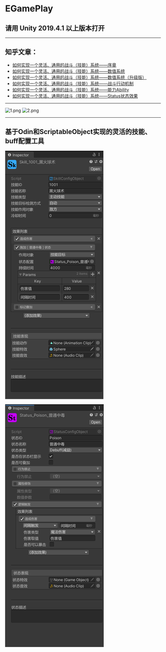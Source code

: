 # EGamePlay
## 请用 Unity 2019.4.1 以上版本打开
---
## 知乎文章：

- [如何实现一个灵活、通用的战斗（技能）系统——序章](https://zhuanlan.zhihu.com/p/272216809)
- [如何实现一个灵活、通用的战斗（技能）系统——数值系统](https://zhuanlan.zhihu.com/p/269901872)
- [如何实现一个灵活、通用的战斗（技能）系统——数值系统（升级版）](https://zhuanlan.zhihu.com/p/274795206)
- [如何实现一个灵活、通用的战斗（技能）系统——战斗行动机制](https://zhuanlan.zhihu.com/p/272865602)
- [如何实现一个灵活、通用的战斗（技能）系统——能力Ability](https://zhuanlan.zhihu.com/p/292590253)
- [如何实现一个灵活、通用的战斗（技能）系统——Status状态效果](https://zhuanlan.zhihu.com/p/334825494)
---
![1.png](https://pic4.zhimg.com/v2-3e8543f56f4f9e6d678e1286409e20bb_b.webp)
![2.png](https://pic1.zhimg.com/v2-17d463886042dae07e684a5d03442dee_1440w.gif?source=172ae18b)
***
## 基于Odin和ScriptableObject实现的灵活的技能、buff配置工具
<!-- ![QQ截图20201005121033.png](https://upload-images.jianshu.io/upload_images/2528994-163671168a3b50c4.png?imageMogr2/auto-orient/strip%7CimageView2/2/w/1240)

![QQ截图20201005121043.png](https://upload-images.jianshu.io/upload_images/2528994-01fcfdbe6e0e7a68.png?imageMogr2/auto-orient/strip%7CimageView2/2/w/1240) -->

![SkillConfigImage.png](SkillConfigImage.png)

![StatusConfigImage.png](StatusConfigImage.png)
